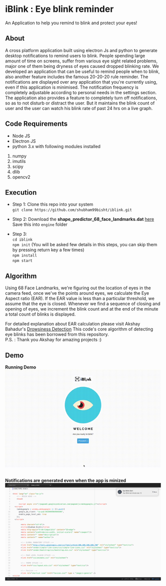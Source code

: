 # iBlink : Eye blink reminder
An Application to help you remind to blink and protect your eyes!

## About
A cross platform application built using electron Js and python to generate desktop notifications to remind users to blink.
People spending large amount of time on screens, suffer from various eye sight related problems, major one of them being dryness of eyes caused dropped blinking rate.
We developed an application that can be useful to remind people when to blink, also another feature includes the famous 20-20-20 rule reminder.
The notifications are displayed over any application that you're currently using, even if this application is minimised. The notification frequency is completely adjustable according to personal needs in the settings section.
<br/>
The application also provides a feature to completely turn off notifications, so as to not disturb or distract the user. But it maintains the blink count of user and the user can watch his blink rate of past 24 hrs on a live graph.


## Code Requirements
* Node JS
* Electron JS
* python 3.x with following modules installed

1. numpy
2. imutils
3. scipy
4. dlib
5. opencv2

## Execution

* Step 1:
Clone this repo into your system <br/>
` git clone https://github.com/shubham99bisht/iblink.git ` <br/>

* Step 2:
Download the **shape_predictor_68_face_landmarks.dat**
[here](https://github.com/akshaybahadur21/Drowsiness_Detection/raw/master/shape_predictor_68_face_landmarks.dat)
<br/> Save this into `engine` folder

* Step 3:<br/>
`cd iblink`<br/>
`npm init` (You will be asked few details in this steps, you can skip them by pressing return key a few times) <br/>
`npm install`<br/>
`npm start`<br/>


## Algorithm

Using 68 Face Landmarks, we're figuring out the location of eyes in the camera feed, once we've the points around eyes, we calculate the Eye Aspect ratio (EAR).
If the EAR value is less than a particular threshold, we assume that the eye is closed. Whenever we find a sequence of closing and opening of eyes, we increment the blink count and at the end of the minute
a total count of blinks is displayed.

For detailed explanation about EAR calculation please visit Akshay Bahadur's [Drowsiness Detection](https://github.com/akshaybahadur21/Drowsiness_Detection)
This code's core algorithm of detecting eye blinks has been borrowed from this repository. 
<br/>
P.S. : Thank you Akshay for amazing projects :)


## Demo

**Running Demo**<br/>
![alt_text](https://github.com/shubham99bisht/iblink/blob/master/samples/demo1a.gif)
<br/><br/>

**Notifications are generated even when the app is minized**<br/>
![alt](https://github.com/shubham99bisht/iblink/blob/master/samples/demo2.png)
